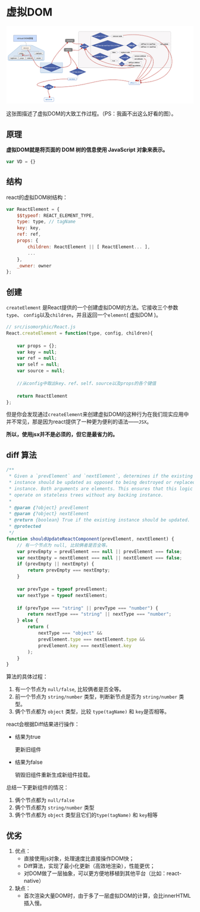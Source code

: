 # 虚拟DOM

![](../../images/virtual-dom.png)

这张图描述了虚拟DOM的大致工作过程。（PS：我画不出这么好看的图）。

## 原理

**虚拟DOM就是将页面的 DOM 树的信息使用 JavaScript 对象来表示。**

```js
var VD = {}
```

## 结构

react的虚拟DOM树结构：

```js
var ReactElement = {
    $$typeof: REACT_ELEMENT_TYPE,
    type: type, // tagName
    key: key,
    ref: ref,
    props: {
        children: ReactElement || [ ReactElement... ],
        ...
    },
    _owner: owner
};
```

## 创建

`createElement` 是React提供的一个创建虚拟DOM的方法。它接收三个参数`type`、 `config`以及`children`，并且返回一个`element`( 虚拟DOM )。

```js
// src/isomorphic/React.js
React.createElement = function(type, config, children){

    var props = {};
    var key = null;
    var ref = null;
    var self = null;
    var source = null;

    //从config中取出key、ref、self、source以及props的各个键值

    return ReactElement
};
```

但是你会发现通过`createElement`来创建虚拟DOM的这种行为在我们现实应用中并不常见，那是因为react提供了一种更为便利的语法——`JSX`。

**所以，使用jsx并不是必须的，但它是最省力的。**


## diff 算法

```js
/**
 * Given a `prevElement` and `nextElement`, determines if the existing
 * instance should be updated as opposed to being destroyed or replaced by a new
 * instance. Both arguments are elements. This ensures that this logic can
 * operate on stateless trees without any backing instance.
 *
 * @param {?object} prevElement
 * @param {?object} nextElement
 * @return {boolean} True if the existing instance should be updated.
 * @protected
 */
function shouldUpdateReactComponent(prevElement, nextElement) {
    // 有一个节点为 null, 比较俩者是否全等。
    var prevEmpty = prevElement === null || prevElement === false;
    var nextEmpty = nextElement === null || nextElement === false;
    if (prevEmpty || nextEmpty) {
        return prevEmpty === nextEmpty;
    }

    var prevType = typeof prevElement;
    var nextType = typeof nextElement;

    if (prevType === "string" || prevType === "number") {
        return nextType === "string" || nextType === "number";
    } else {
        return (
            nextType === "object" &&
            prevElement.type === nextElement.type &&
            prevElement.key === nextElement.key
        );
    }
}
```

算法的具体过程：

1. 有一个节点为 `null/false`, 比较俩者是否全等。
2. 前一个节点为 `string/number` 类型，判断新节点是否为 `string/number` 类型。
3. 俩个节点都为 `object` 类型，比较 `type(tagName)` 和 `key`是否相等。


react会根据Diff结果进行操作：
- 结果为true

    更新旧组件
- 结果为false

    销毁旧组件重新生成新组件挂载。


总结一下更新组件的情况：
1. 俩个节点都为 `null/false`
2. 俩个节点都为 `string/number` 类型
3. 俩个节点都为 `object` 类型且它们的`type(tagName)` 和 `key`相等


## 优劣

1. 优点：
    - 直接使用js对象，处理速度比直接操作DOM快；
    - Diff算法，实现了最小化更新（高效地渲染），性能更优；
    - 对DOM做了一层抽象，可以更方便地移植到其他平台（比如：react-native）
2. 缺点：
    - 首次渲染大量DOM时，由于多了一层虚拟DOM的计算，会比innerHTML插入慢。